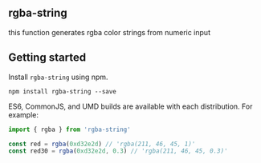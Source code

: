 ## rgba-string
this function generates rgba color strings from numeric input


Getting started
---------------

Install `rgba-string` using npm.

```shell
npm install rgba-string --save
```

ES6, CommonJS, and UMD builds are available with each distribution.
For example:

```js
import { rgba } from 'rgba-string'

const red = rgba(0xd32e2d) // 'rgba(211, 46, 45, 1)'
const red30 = rgba(0xd32e2d, 0.3) // 'rgba(211, 46, 45, 0.3)'

```
